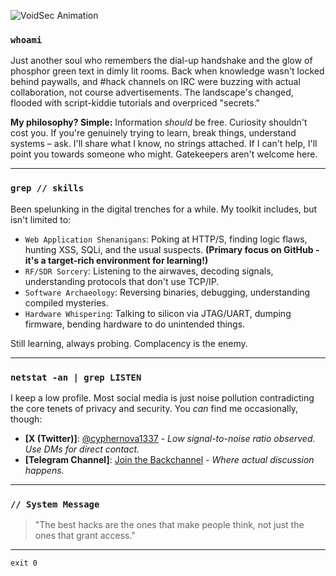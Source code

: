 
![VoidSec Animation](https://github.com/user-attachments/assets/4e3bd10f-270a-4044-8131-0578570fbc30)

### `whoami`

Just another soul who remembers the dial-up handshake and the glow of phosphor green text in dimly lit rooms. Back when knowledge wasn't locked behind paywalls, and #hack channels on IRC were buzzing with actual collaboration, not course advertisements. The landscape's changed, flooded with script-kiddie tutorials and overpriced "secrets."

**My philosophy? Simple:** Information *should* be free. Curiosity shouldn't cost you. If you're genuinely trying to learn, break things, understand systems – ask. I'll share what I know, no strings attached. If I can't help, I'll point you towards someone who might. Gatekeepers aren't welcome here.

---

### `grep // skills`

Been spelunking in the digital trenches for a while. My toolkit includes, but isn't limited to:

* `Web Application Shenanigans`: Poking at HTTP/S, finding logic flaws, hunting XSS, SQLi, and the usual suspects. **(Primary focus on GitHub - it's a target-rich environment for learning!)**
* `RF/SDR Sorcery`: Listening to the airwaves, decoding signals, understanding protocols that don't use TCP/IP.
* `Software Archaeology`: Reversing binaries, debugging, understanding compiled mysteries.
* `Hardware Whispering`: Talking to silicon via JTAG/UART, dumping firmware, bending hardware to do unintended things.

Still learning, always probing. Complacency is the enemy.

---

### `netstat -an | grep LISTEN`

I keep a low profile. Most social media is just noise pollution contradicting the core tenets of privacy and security. You *can* find me occasionally, though:

* **[X (Twitter)]**: [@cyphernova1337](https://twitter.com/cyphernova1337) - *Low signal-to-noise ratio observed. Use DMs for direct contact.*
* **[Telegram Channel]**: [Join the Backchannel](https://t.me/+GAxaDS2xNOc0MTQx) - *Where actual discussion happens.*

---

### `// System Message`

> "The best hacks are the ones that make people think, not just the ones that grant access."

---

`exit 0`
